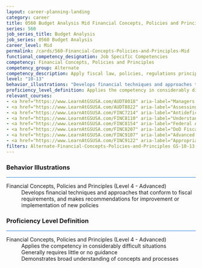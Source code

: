 ```yaml
---
layout: career-planning-landing
category: career
title: 0560 Budget Analysis Mid Financial Concepts, Policies and Principles
series: 560
job_series_title: Budget Analysis
job_series: 0560 Budget Analysis
career_level: Mid
permalink: /cards/560-Financial-Concepts-Policies-and-Principles-Mid
functional_competency_designation: Job Specific Competencies
competency: Financial Concepts, Policies and Principles
competency_group: Alternate
competency_description: Apply fiscal law, policies, regulations principles, standards, and procedures to financial management activities
level: "10-13"
behavior_illustrations: "Develops financial techniques and approaches that conform to fiscal requirements, and makes recommendations for improvement or implementation of new policies"
proficiency_level_definition: Applies the competency in considerably difficult situations ? Generally requires little or no guidance ? Demonstrates broad understanding of concepts and processes
relevant_courses: 
- <a href="https://www.LearnAtGSUSA.com/AUDT8018" aria-label="Managers and Auditors Roles in Assessing Internal Controls (AUDT8003), GSU - https://www.LearnAtGSUSA.com/AUDT8018">Managers and Auditors Roles in Assessing Internal Controls (AUDT8003), GSU</a>
- <a href="https://www.LearnAtGSUSA.com/AUDT8822" aria-label="Assessing Financial Related Activities and Controls (AUDT8811), GSU - https://www.LearnAtGSUSA.com/AUDT8822">Assessing Financial Related Activities and Controls (AUDT8811), GSU</a>
- <a href="https://www.LearnAtGSUSA.com/FINC7214" aria-label="Antideficiency Act (FINC7207), GSU - https://www.LearnAtGSUSA.com/FINC7214">Antideficiency Act (FINC7207), GSU</a>
- <a href="https://www.LearnAtGSUSA.com/FINC8110" aria-label="Understanding Federal Financial Statements (FINC8103), GSU - https://www.LearnAtGSUSA.com/FINC8110">Understanding Federal Financial Statements (FINC8103), GSU</a>
- <a href="https://www.LearnAtGSUSA.com/FINC8154" aria-label="Federal Appropriations Law Refresher and Update (FINC8147), GSU - https://www.LearnAtGSUSA.com/FINC8154">Federal Appropriations Law Refresher and Update (FINC8147), GSU</a>
- <a href="https://www.LearnAtGSUSA.com/FINC8207" aria-label="DoD Fiscal Law Principles (FINC8200), GSU - https://www.LearnAtGSUSA.com/FINC8207">DoD Fiscal Law Principles (FINC8200), GSU</a>
- <a href="https://www.LearnAtGSUSA.com/FINC9107" aria-label="Advanced Appropriations Law (FINC9100), GSU - https://www.LearnAtGSUSA.com/FINC9107">Advanced Appropriations Law (FINC9100), GSU</a>
- <a href="https://www.LearnAtGSUSA.com/FINC9122" aria-label="Appropriations Law for Reimbursements, Revolving Funds and User Fees (FINC9115), GSU - https://www.LearnAtGSUSA.com/FINC9122">Appropriations Law for Reimbursements, Revolving Funds and User Fees (FINC9115), GSU</a>
filters: Alternate-Financial-Concepts-Policies-and-Principles GS-10-13 series-0560
---
```


<div class="desktop:grid-col-6 margin-y-3">
  <div class="border-top-2 bg-white padding-3 shadow-5 height-full members-hover border-1px button-border border-top-blue radius-lg card-text-color">
    <h3>Behavior Illustrations</h3>
    <hr style="background-color: #1b74e0 !important;"/>
    <dl class="text-base card-content-color"><dt>Financial Concepts, Policies and Principles (Level 4 - Advanced)</dt><dd>Develops financial techniques and approaches that conform to fiscal requirements, and makes recommendations for improvement or implementation of new policies</dd></dl>
  </div>
</div>
<div class="desktop:grid-col-6 margin-y-3">
  <div class="border-top-2 bg-white padding-3 shadow-5 height-full members-hover border-1px button-border border-top-blue radius-lg card-text-color">
    <h3>Proficiency Level Definition</h3>
     <hr style="background-color: #1b74e0 !important;"/>
    <dl class="text-base card-content-color"><dt>Financial Concepts, Policies and Principles (Level 4 - Advanced)</dt><dd>Applies the competency in considerably difficult situations </dd><dd> Generally requires little or no guidance </dd><dd> Demonstrates broad understanding of concepts and processes</dd></dl>
  </div>
</div>